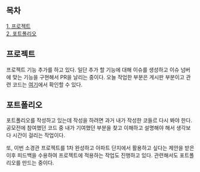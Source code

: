 ## 목차
[1. 프로젝트](#프로젝트)   
[2. 포트폴리오](#포트폴리오)   

## 프로젝트
프로젝트 기능 추가를 하고 있다. 일단 추가 할 기능에 대해 이슈를 생성하고 이슈 넘버에 맞는 기능을 구현해서 PR을 날리는 중이다. 오늘 작업한 부분은 게시판 부분이고 관련 코드는 [여기](https://github.com/ohju96/Refactoring-SPM/commits/develop)에서 확인할 수 있다.

## 포트폴리오

포트폴리오를 작성하고 있는데 작성을 하려면 과거 내가 작성한 코들르 다시 봐야 한다. 공모전에 참여했던 코드 중 내가 기여했던 부분을 찾고 이해하고 설명해야 해서 생각보다 시간이 걸리는 작업이다.

또, 이번 소경관 프로젝트를 1차 완성하고 아파트 단지에서 활용하고 싶다는 제안을 받은 이후 피드백을 수용하여 프로젝트에 적용하는 작업도 진행하고 있다. 관련해서도 포트폴리오를 만드는 중이다.
